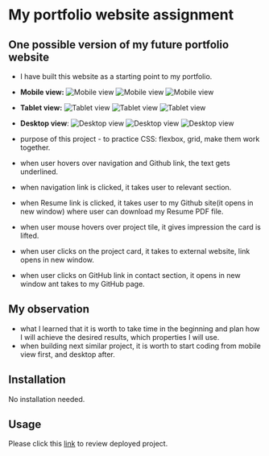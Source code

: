 # My portfolio website assignment

## One possible version of my future portfolio website

- I have built this website as a starting point to my portfolio.
- **Mobile view:**
    ![Mobile view](img-readme/mobile1.png)
    ![Mobile view](img-readme/mobile2.png)
    ![Mobile view](img-readme/mobile3.png)

- **Tablet view:**
    ![Tablet view](img-readme/tablet1.png)
    ![Tablet view](img-readme/tablet2.png)
    ![Tablet view](img-readme/tablet3.png)

- **Desktop view**:
    ![Desktop view](img-readme/desktop1.png)
    ![Desktop view](img-readme/Desktop2.PNG)
    ![Desktop view](img-readme/desktop3.png)


- purpose of this project - to practice CSS: flexbox, grid, make them work together.
- when user hovers over navigation and Github link, the text gets underlined.
- when navigation link is clicked, it takes user to relevant section.
- when Resume link is clicked, it takes user to my Github site(it opens in new window) where user can download my Resume PDF file.
- when user mouse hovers over project tile, it gives impression the card is lifted.
- when user clicks on the project card, it takes to external website, link opens in new window.
- when user clicks on GitHub link in contact section, it opens in new window ant takes to my GitHub page. 

## My observation
- what I learned that it is worth to take time in the beginning and plan how I will achieve the desired results, which properties I will use.
-  when building next similar project, it is worth to start coding from mobile view first, and desktop after.

## Installation

No installation needed.

## Usage

Please click this [link]() to review deployed project.


